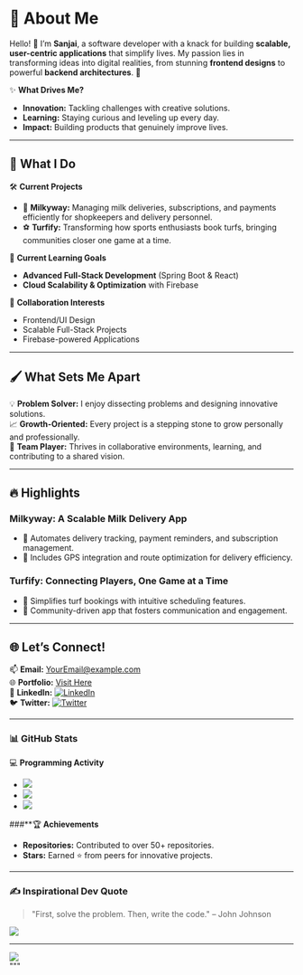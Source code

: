 # 💫 **About Me**
Hello! 👋 I’m **Sanjai**, a software developer with a knack for building **scalable, user-centric applications** that simplify lives. My passion lies in transforming ideas into digital realities, from stunning **frontend designs** to powerful **backend architectures**. 🚀  

✨ **What Drives Me?**  
- **Innovation:** Tackling challenges with creative solutions.  
- **Learning:** Staying curious and leveling up every day.  
- **Impact:** Building products that genuinely improve lives.  

---

## 🌟 **What I Do**
🛠 **Current Projects**  
- 🥛 **Milkyway:** Managing milk deliveries, subscriptions, and payments efficiently for shopkeepers and delivery personnel.  
- ⚽ **Turfify:** Transforming how sports enthusiasts book turfs, bringing communities closer one game at a time.  

🌱 **Current Learning Goals**  
- **Advanced Full-Stack Development** (Spring Boot & React)  
- **Cloud Scalability & Optimization** with Firebase  

🎯 **Collaboration Interests**  
- Frontend/UI Design  
- Scalable Full-Stack Projects  
- Firebase-powered Applications  

---

## 🖌 **What Sets Me Apart**
💡 **Problem Solver:** I enjoy dissecting problems and designing innovative solutions.  
📈 **Growth-Oriented:** Every project is a stepping stone to grow personally and professionally.  
🤝 **Team Player:** Thrives in collaborative environments, learning, and contributing to a shared vision.  

---

## 🔥 **Highlights**
### **Milkyway**: A Scalable Milk Delivery App  
- 🚚 Automates delivery tracking, payment reminders, and subscription management.  
- 📍 Includes GPS integration and route optimization for delivery efficiency.  

### **Turfify**: Connecting Players, One Game at a Time  
- 📆 Simplifies turf bookings with intuitive scheduling features.  
- 💬 Community-driven app that fosters communication and engagement.  

---

## 🌐 **Let’s Connect!**  
📫 **Email:** [YourEmail@example.com](mailto:YourEmail@example.com)  
🌐 **Portfolio:** [Visit Here](#)  
💼 **LinkedIn:** [![LinkedIn](https://img.shields.io/badge/LinkedIn-%230077B5.svg?style=for-the-badge&logo=linkedin&logoColor=white)](https://linkedin.com/in/sanjai-n-b9536328)  
🐦 **Twitter:** [![Twitter](https://img.shields.io/badge/Twitter-%231DA1F2.svg?style=for-the-badge&logo=twitter&logoColor=white)](https://twitter.com/yourprofile)  

---

### 📊 **GitHub Stats**  
💻 **Programming Activity**  
- ![](https://github-readme-stats.vercel.app/api?username=Sanjai-developer&theme=radical&hide_border=false&include_all_commits=true&count_private=true)  
- ![](https://github-readme-streak-stats.herokuapp.com/?user=Sanjai-developer&theme=radical&hide_border=false)  
- ![](https://github-readme-stats.vercel.app/api/top-langs/?username=Sanjai-developer&theme=radical&hide_border=false&layout=compact)  

###**🏆 **Achievements**  
- **Repositories:** Contributed to over 50+ repositories.  
- **Stars:** Earned ⭐ from peers for innovative projects.  

---

### ✍️ **Inspirational Dev Quote**  
> "First, solve the problem. Then, write the code." – John Johnson  

![](https://quotes-github-readme.vercel.app/api?type=horizontal&theme=radical)  

---

[![](https://visitcount.itsvg.in/api?id=Sanjai-developer&icon=0&color=12)](https://visitcount.itsvg.in)  
"""

